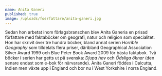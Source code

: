```yaml
---
name: Anita Ganeri
published: true
image: /uploads/foerfattare/anita-ganeri.jpg
---
```

Sedan hon arbetat inom förlagsbranschen blev Anita Ganeria en prisad författare med faktaböcker om geografi, natur och religion som specialitet. Hon har skrivit över tre hundra böcker, bland annat serien _Horrible Geography_ som tilldelats flera priser, däribland Geographical Association Silver Award 1999 och Blue Peter Book Award 2009 för bästa faktabok. Två böcker i serien har getts ut på svenska: _Djupa hav_ och _Ödsliga öknar_ (den senare endast som e-bok för närvarande). Anita Ganeri föddes i Calcutta, Indien men växte upp i England och bor nu i West Yorkshire i norra England.
